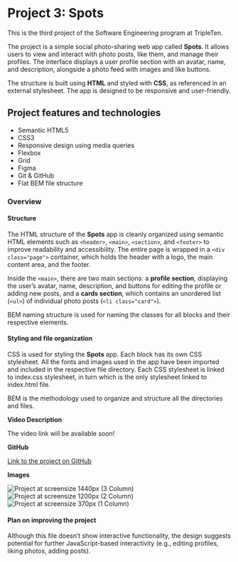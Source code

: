 # Project 3: Spots

This is the third project of the Software Engineering program at TripleTen.

The project is a simple social photo-sharing web app called **Spots**. It allows users to view and interact with photo posts, like them, and manage their profiles. The interface displays a user profile section with an avatar, name, and description, alongside a photo feed with images and like buttons.

The structure is built using **HTML** and styled with **CSS**, as referenced in an external stylesheet. The app is designed to be responsive and user-friendly.

## Project features and technologies

- Semantic HTML5
- CSS3
- Responsive design using media queries
- Flexbox
- Grid
- Figma
- Git & GitHub
- Flat BEM file structure

### Overview

#### Structure

The HTML structure of the **Spots** app is cleanly organized using semantic HTML elements such as `<header>`, `<main>`, `<section>`, and `<footer>` to improve readability and accessibility. The entire page is wrapped in a `<div class="page">` container, which holds the header with a logo, the main content area, and the footer.

Inside the `<main>`, there are two main sections: a **profile section**, displaying the user’s avatar, name, description, and buttons for editing the profile or adding new posts, and a **cards section**, which contains an unordered list (`<ul>`) of individual photo posts (`<li class="card">`).

BEM naming structure is used for naming the classes for all blocks and their respective elements.

#### Styling and file organization

CSS is used for styling the **Spots** app. Each block has its own CSS stylesheet. All the fonts and images used in the app have been imported and included in the respective file directory. Each CSS stylesheet is linked to index.css stylesheet, in turn which is the only stylesheet linked to index.html file.

BEM is the methodology used to organize and structure all the directories and files.

**Video Description**

The video link will be available soon!

**GitHub**

[Link to the project on GitHub](https://thegrindnet.github.io/se_project_spots/)

**Images**

![Project at screensize 1440px (3 Column)](<Screensize at 1440px.png>)
![Project at screensize 1200px (2 Column)](<Screensize at 1200px.png>)
![Project at screensize 370px (1 Column)](<Screensize at 370px.png>)

#### Plan on improving the project

Although this file doesn’t show interactive functionality, the design suggests potential for further JavaScript-based interactivity (e.g., editing profiles, liking photos, adding posts).
